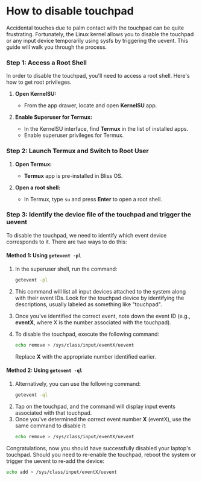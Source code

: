 # How to disable touchpad
Accidental touches due to palm contact with the touchpad can be quite frustrating. Fortunately, the Linux kernel allows you to disable the touchpad or any input device temporarily using sysfs by triggering the uevent. This guide will walk you through the process.

### Step 1: Access a Root Shell
In order to disable the touchpad, you'll need to access a root shell. Here's how to get root privileges.

1. **Open KernelSU:**
   - From the app drawer, locate and open **KernelSU** app.
   
2. **Enable Superuser for Termux:**
   - In the KernelSU interface, find **Termux** in the list of installed apps.
   - Enable superuser privileges for Termux.

### Step 2: Launch Termux and Switch to Root User

1. **Open Termux:**
   - **Termux** app is pre-installed in Bliss OS.

2. **Open a root shell:**
   - In Termux, type `su` and press **Enter** to open a root shell.

### Step 3: Identify the device file of the touchpad and trigger the uevent 

To disable the touchpad, we need to identify which event device corresponds to it. There are two ways to do this:

#### Method 1: Using `getevent -pl`
1. In the superuser shell, run the command:  
   ```bash
   getevent -pl
   ```
2. This command will list all input devices attached to the system along with their event IDs. Look for the touchpad device by identifying the descriptions, usually labeled as something like "touchpad".

3. Once you've identified the correct event, note down the event ID (e.g., **eventX**, where X is the number associated with the touchpad).

4. To disable the touchpad, execute the following command:  
   ```bash
   echo remove > /sys/class/input/eventX/uevent
   ```
   Replace **X** with the appropriate number identified earlier.

#### Method 2: Using `getevent -ql`

1. Alternatively, you can use the following command:  
   ```bash
   getevent -ql
   ```
2. Tap on the touchpad, and the command will display input events associated with that touchpad.
3. Once you've determined the correct event number **X** (eventX), use the same command to disable it:  
   ```bash
   echo remove > /sys/class/input/eventX/uevent
   ```


Congratulations, now you should have successfully disabled your laptop's touchpad. Should you need to re-enable the touchpad, reboot the system or trigger the uevent to re-add the device:
   ```bash
   echo add > /sys/class/input/eventX/uevent
   ```
